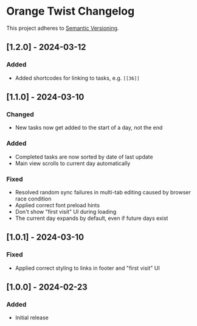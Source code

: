 # Orange Twist Changelog

This project adheres to [Semantic Versioning](https://semver.org/spec/v2.0.0.html).

## [1.2.0] - 2024-03-12

### Added

* Added shortcodes for linking to tasks, e.g. `[[36]]`

## [1.1.0] - 2024-03-10

### Changed

* New tasks now get added to the start of a day, not the end

### Added

* Completed tasks are now sorted by date of last update
* Main view scrolls to current day automatically

### Fixed

* Resolved random sync failures in multi-tab editing caused by browser race condition
* Applied correct font preload hints
* Don't show "first visit" UI during loading
* The current day expands by default, even if future days exist

## [1.0.1] - 2024-03-10

### Fixed

* Applied correct styling to links in footer and "first visit" UI

## [1.0.0] - 2024-02-23

### Added

* Initial release
